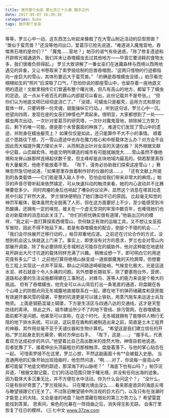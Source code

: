 ```yaml
---
title: 放开那个女巫 第七百三十九章 握手之约
date: 2017-05-07 16:30:18
categories: Duke
tags: 放开那个女巫
---
```


等等，罗兰心中一动，这东西怎么听起来像极了在大雪山附近活动的巨型邪兽？
“类似于蛮荒兽？”还没等他问出口，爱葛莎已抢先说道，“难道进入魔鬼营地，吞噬黑石塔的是你们？”
「魔鬼……营地？」帕莎的语气有些迷惑，「除了修复遗迹和开辟辉光城通道外，我们并未让吞噬蠕虫去过其他地方——毕竟它要消耗的食物太多，我们很难负担得起。」
罗兰大致讲解了一番女巫们在迷藏森林与西境以西两地遇见的异象，又让书卷取来了索罗娅绘制的巨兽吞噬图，“这两只怪物的行迹都指向一座巨大的雪山，其体形要远大于蛮荒兽。”
「的确是吞噬蠕虫没错，」帕莎看完栩栩如生的“照片”后深吸了口气，「恐怕你说的那座雪山中，也留存着一座地底文明的遗迹！文献里相传它们曾遍布整个曙光境，但凡有高山的地方，都留下了蠕虫的足迹。这一点从千疮百孔的群山内部就可以看出，此份记载并不是夸张。」
“但你们认为地底文明已经彻底消亡了。”
「没错，可蠕虫只是躯壳，运用方式和原初载体一样，只要转移一份灵魂，就能操纵它行动。」
听到这句话，罗兰心中一沉。他望向四周，发现在座的女巫们神情也严肃起来。很明显，大家都想到了一处——蠕虫两次出动，一次针对爱葛莎的研究塔，一次针对魔鬼营地，排除掉三方势力后，剩下的唯一可能，便是那个未曾露面的种族了。
难道它们发现了雪山中的遗迹，并附身在蠕虫躯壳上？
如果仅仅是如此，还只能算件不大不小的事情。
顺着这个思路往下想，万一雪山遗迹中也存在魔力核心和中枢载体怎么办？对方会不会因此而大幅提升魔力理论水平，从而制造出针对女巫的天谴仪器？
另外根据文献中记载，山峦越宏伟，地底文明所建造的城市有可能就越庞大……雪山虽然不像绝境和龙脊山脉那样连绵起伏数千里，但主峰却是此块地域内最高的。倘若那里真存有大量躯壳，他绝不能放着不管。
「陛下，请务必协助我们探索这座雪山！」赛琳忽然急切地说道，「如果那里存放着制作好的仪器的话……」
「还有文献上所提到的各类载体——它们若是落入敌人手中，恐怕会给我们带来非常大的麻烦。」帕莎的声音尽管听起来依然镇定，可从快速抖动的触须来看，她的内心波动并不比赛琳要低多少。
同时肉瘤的身后也响起了嘈杂的议论声，显然这个消息在塔其拉遗民中引起了轩然大波。
罗兰很快便明白了她们激动不已的原因。
比起毫无知觉的神罚军躯体，载体虽然完全脱离了人形，但在这方面要好上不少，至少能感受到冷热酸痛，还拥有一定的嗅觉。被关在一个虚无空洞的牢笼中数百年，也难怪她们也会对新载体的消息如此关注了。
“你们的担忧确实很有道理，”他装出沉吟的模样，“我之前一直打算探索西境雪山，奈何缺乏有效的运输工具，又不想让女巫孤军冒险，因此不得不拖延下来。若是有吞噬蠕虫的配合，倒是个不错的机会……”
「我们会尽快展开迁移行动的，」帕莎郑重地应道。
之前还在讨论合作的方式，没想到机会这么快就送上门来了。事实上，即使没有对方的恳求，罗兰也会对雪山内部展开调查。除了有必要排除无冬城附近可能存在的威胁外，他对这种能在地底轻易开辟出大尺寸坑道的载体同样充满了兴趣。
稍微设想一下，即可明白它的用途究竟有多么广泛！
之前他打算将绝境山脉变成一道抵御魔鬼的天险屏障，但想要在工程上实现这一点并不容易。群山之间路途崎岖陡峭，气候变化极大，光是运送水泥、砖石就是个令人头痛的问题。另外想要长期驻军，除了要塞炮台外，营房、道路和必要的生活设施都得建在工事附近，对蜂鸟、莲等人的能力来说是个极大的挑战。
但有了吞噬蠕虫，他完全可以从山背后打出一条笔直的通道，将盘踞在各个山峰上的防御点同无冬城腹地直接联系在一起。建在地下的弹药储藏库和营房能有效避开暴风雪的侵袭，平整的坑道更是可以铺上铁轨，用蒸汽拖车来运送士兵及物资。
上面是钢筋混凝土碉堡，下方是生活区与四通八达的交通线，这才是天堑防线的真谛。
除此之外，城市建设所少不了的地下管线、排污管网，在吞噬蠕虫面前都不是问题。他甚至可以宣称，在这个时代，无冬城就拥有了能够供人畅行无阻的地下排水系统。可以说，这玩意在盾构机被制造出来之前，简直是土木工程界的神器，其作用丝毫不亚于天谴仪器和生物计算机。
“希望这是我们建立信任的开始。”罗兰起身走到光幕旁，朝对方伸出右手。
「陛下，这是……」
“握手礼，代表着双方达成初步的共识。”他望着比自己高出数米的庞然大物，神情自若地说道。
后者犹豫了下，接着伸出头顶最粗壮的那根触须，盘旋着落下，与他的掌心贴合在一起。
可惜索罗娅不在这里，罗兰心想，不然这副画面十有**会被载入史册。
当连通两地的幻象开始出现扭曲时，他忽然问道，“啊……对了，你说每一座高山中都可能留下地底文明的踪迹，那深海下的山脉呢？”
「海底下也有山吗？」帕莎诧异道，「根据文献记载，它们的活动范围只限于曙光境，并没有任何出海的迹象。因为载体大多沉重无比，并不方便在水中活动。你为什么会问这个？」
“没什么，只是有些好奇罢了，”罗兰摇摇头。
只在曙光境出没么……看来那座诡异的海底尖塔与瞭望镜跟它们无关了。不过陈旧瞭望镜中所注视的巨大石门，以及只有在涨潮时才能登上的大陆，又会是谁的地盘？始终潜藏在暗处的第三方势力么？
希望雷霆能找到答案。
思索间，紫色的光幕在一阵扭曲之后，消失得无影无踪。
会客厅里恢复了往日的模样。
(三七中文 www.37zw.com